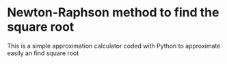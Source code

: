 # Newton-Raphson method to find the square root
This is a simple approximation calculator coded with Python to approximate easily an find square root
